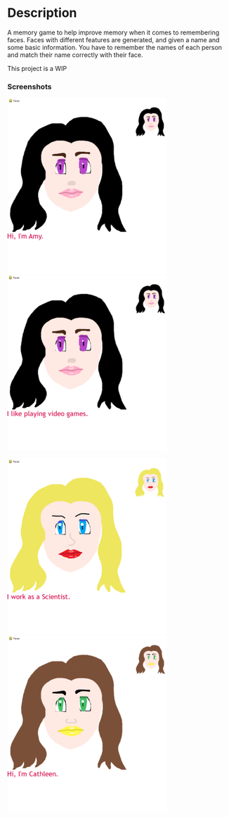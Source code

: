 # Description
A memory game to help improve memory when it comes to remembering faces. Faces with different features are generated, and given a name and some basic information. You have to remember the names of each person and match their name correctly with their face.

This project is a WIP

### Screenshots
<p float="left">
<img src="screenshots\screenshot1.png" height="400"/>
<img src="screenshots\screenshot2.png" height="400"/>
</p>

<p float="left">
<img src="screenshots\screenshot3.png" height="400"/>
<img src="screenshots\screenshot4.png" height="400"/>
</p>
